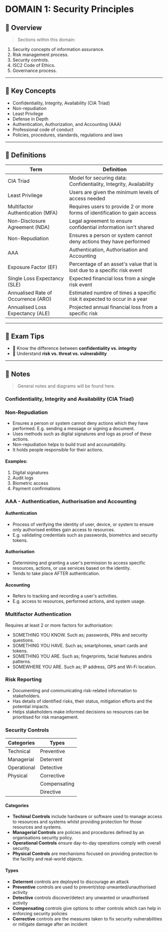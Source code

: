 # DOMAIN 1: Security Principles

## 📖 Overview
> Sections within this domain:

1.  Security concepts of information assurance.
2.  Risk management process.
3.  Security controls.
4.  ISC2 Code of Ethics.
5.  Governance process.

---

## 🔑 Key Concepts

- Confidentiality, Integrity, Availability (CIA Triad)
- Non-repudiation
- Least Privilege
- Defense in Depth
- Authentication, Authorization, and Accounting (AAA)
- Professional code of conduct
- Policies, procedures, standards, regulations and laws

---

## 📌 Definitions

| Term | Definition |
|------|------------|
| CIA Triad | Model for securing data: Confidentiality, Integrity, Availability |
| Least Privilege | Users are given the minimum levels of access needed |
| Multifactor Authentication (MFA) | Requires users to provide 2 or more forms of identification to gain access |
| Non-Disclosure Agreement (NDA) | Legal agreement to ensure confidential information isn't shared |
| Non-Repudiation | Ensures a person or system cannot deny actions they have performed |
| AAA | Authentication, Authorisation and Accounting |
| Exposure Factor (EF) | Percentage of an asset's value that is lost due to a specific risk event |
| Single Loss Expectancy (SLE) | Expected financial loss from a single risk event |
| Annualised Rate of Occurrence (ARO) | Estimated numbre of times a specific risk it expected to occur in a year |
| Annualised Loss Expectancy (ALE) | Projected annual financial loss from a specific risk |


---

## 🧠 Exam Tips

- 🔸 Know the difference between **confidentiality vs. integrity**
- 🔸 Understand **risk vs. threat vs. vulnerability**

---

## 📝 Notes

> General notes and diagrams will be found here.

### Confidentiality, Integrity and Availability (CIA Triad) 

### Non-Repudiation

- Ensures a person or system cannot deny actions which they have performed. E.g. sending a message or signing a document.
- Uses methods such as digital signatures and logs as proof of these actions.
- Non-repudiation helps to build trust and accountability.
- It holds people responsible for their actions.

#### Examples: 

1. Digital signatures
2. Audit logs
3. Biometric access
4. Payment confirmations

### AAA - Authentication, Authorisation and Accounting

#### Authentication 

- Process of verifying the identity of user, device, or system to ensure only authorised entities gain access to resources.
- E.g. validating credentials such as passwords, biometrics and security tokens.

#### Authorisation

- Determining and granting a user's permission to access specific resources, actions, or use services based on the identity.
- Tends to take place AFTER authentication.

#### Accounting

- Refers to tracking and recording a user's activities.
- E.g. access to resources, performed actions, and system usage.

### Multifactor Authentication

Requires at least 2 or more factors for authorisation:

- SOMETHING YOU KNOW. Such as; passwords, PINs and security questions.
- SOMETHING YOU HAVE. Such as; smartphones, smart cards and tokens.
- SOMETHING YOU ARE. Such as; fingerprints, facial features andiris patterns.
- SOMEWHERE YOU ARE. Such as; IP address, GPS and Wi-Fi location.

### Risk Reporting

- Documenting and communicating risk-related information to stakeholders.
- Has details of identified risks, their status, mitigation efforts and the potential impacts.
- Helps stakeholders make informed decisions so resources can be prioritised for risk management.

### Security Controls

| Categories | Types |
|------------|-------|
| Technical | Preventive |
| Managerial | Deterrent|
| Operational | Detective |
| Physical | Corrective |
| | Compensating |
| | Directive |

#### Categories

- __Techinal Controls__ include hardware or software used to manage access to resources and systems whilst providing protection for those resources and systems.
- __Managerial Controls__ are policies and procedures defined by an organisations security policy.
- __Operational Controls__ ensure day-to-day operations comply with overall security.
- __Physical Controls__ are mechanisms focused on providing protection to the facility and real-world objects.

#### Types

- __Deterrent__ controls are deployed to discourage an attack
- __Preventive__ controls are used to prevent/stop unwanted/unauthorised activity
- __Detective__ controls discover/detect any unwanted or unauthorised activity
- __Compensating__ controls give options to other controls which can help in enforcing security policies
- __Corrective__ controls are the measures taken to fix security vulnerabilities or mitigate damage after an incident
